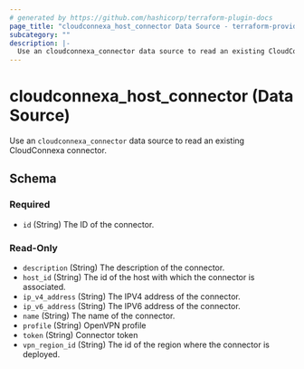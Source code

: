 ```yaml
---
# generated by https://github.com/hashicorp/terraform-plugin-docs
page_title: "cloudconnexa_host_connector Data Source - terraform-provider-cloudconnexa"
subcategory: ""
description: |-
  Use an cloudconnexa_connector data source to read an existing CloudConnexa connector.
---
```


# cloudconnexa_host_connector (Data Source)

Use an `cloudconnexa_connector` data source to read an existing CloudConnexa connector.



<!-- schema generated by tfplugindocs -->
## Schema

### Required

- `id` (String) The ID of the connector.

### Read-Only

- `description` (String) The description of the connector.
- `host_id` (String) The id of the host with which the connector is associated.
- `ip_v4_address` (String) The IPV4 address of the connector.
- `ip_v6_address` (String) The IPV6 address of the connector.
- `name` (String) The name of the connector.
- `profile` (String) OpenVPN profile
- `token` (String) Connector token
- `vpn_region_id` (String) The id of the region where the connector is deployed.
